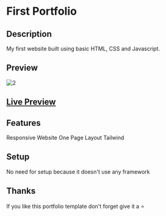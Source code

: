 # First Portfolio

## Description
My first website built using basic HTML, CSS and Javascript.

## Preview
![2](https://user-images.githubusercontent.com/34765525/230939441-da3bd8a7-2844-471a-b712-662dd681f64e.JPG)
## [Live Preview](https://rikiprimus.github.io/portofolio/)

## Features
Responsive Website
One Page Layout
Tailwind

## Setup
No need for setup because it doesn't use any framework

## Thanks
If you like this portfolio template don't forget give it a ⭐



